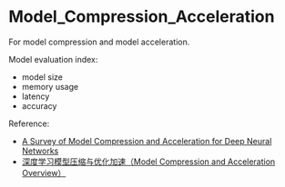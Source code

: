 # Model_Compression_Acceleration

For model compression and model acceleration.

Model evaluation index:

* model size
* memory usage
* latency
* accuracy

Reference:

* [A Survey of Model Compression and Acceleration for Deep Neural Networks](https://arxiv.org/abs/1710.09282)
* [深度学习模型压缩与优化加速（Model Compression and Acceleration Overview）](https://blog.csdn.net/nature553863/article/details/81083955)
